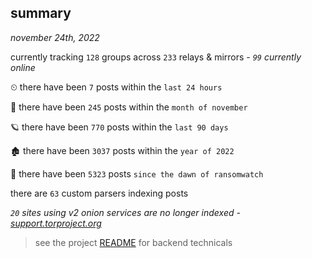 
## summary
_november 24th, 2022_

currently tracking `128` groups across `233` relays & mirrors - _`99` currently online_

⏲ there have been `7` posts within the `last 24 hours`

🦈 there have been `245` posts within the `month of november`

🪐 there have been `770` posts within the `last 90 days`

🏚 there have been `3037` posts within the `year of 2022`

🦕 there have been `5323` posts `since the dawn of ransomwatch`

there are `63` custom parsers indexing posts

_`20` sites using v2 onion services are no longer indexed - [support.torproject.org](https://support.torproject.org/onionservices/v2-deprecation/)_

> see the project [README](https://github.com/joshhighet/ransomwatch#ransomwatch--) for backend technicals

